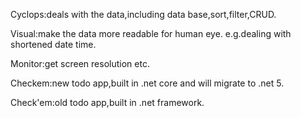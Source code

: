 Cyclops:deals with the data,including data base,sort,filter,CRUD.

Visual:make the data more readable for human eye. e.g.dealing with shortened date time.

Monitor:get screen resolution etc.

Checkem:new todo app,built in .net core and will migrate to .net 5.

Check'em:old todo app,built in .net framework.
